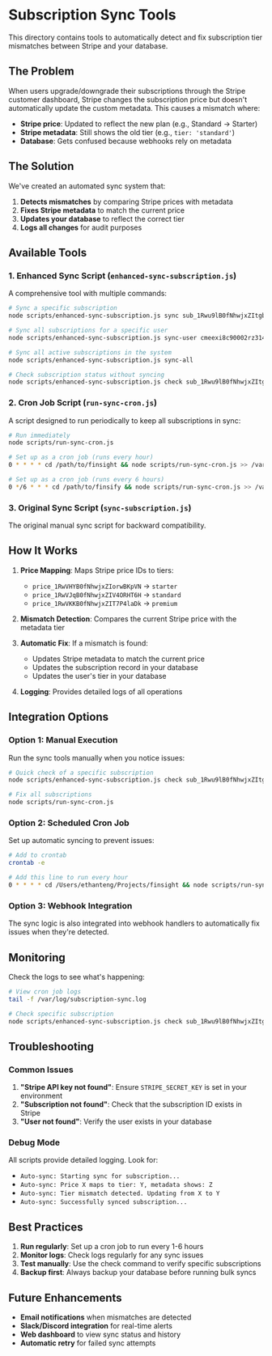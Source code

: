 # Subscription Sync Tools

This directory contains tools to automatically detect and fix subscription tier mismatches between Stripe and your database.

## The Problem

When users upgrade/downgrade their subscriptions through the Stripe customer dashboard, Stripe changes the subscription price but doesn't automatically update the custom metadata. This causes a mismatch where:

- **Stripe price**: Updated to reflect the new plan (e.g., Standard → Starter)
- **Stripe metadata**: Still shows the old tier (e.g., `tier: 'standard'`)
- **Database**: Gets confused because webhooks rely on metadata

## The Solution

We've created an automated sync system that:

1. **Detects mismatches** by comparing Stripe prices with metadata
2. **Fixes Stripe metadata** to match the current price
3. **Updates your database** to reflect the correct tier
4. **Logs all changes** for audit purposes

## Available Tools

### 1. Enhanced Sync Script (`enhanced-sync-subscription.js`)

A comprehensive tool with multiple commands:

```bash
# Sync a specific subscription
node scripts/enhanced-sync-subscription.js sync sub_1Rwu9lB0fNhwjxZItgbuqOHs

# Sync all subscriptions for a specific user
node scripts/enhanced-sync-subscription.js sync-user cmeexi8c90002rz314w7gqffh

# Sync all active subscriptions in the system
node scripts/enhanced-sync-subscription.js sync-all

# Check subscription status without syncing
node scripts/enhanced-sync-subscription.js check sub_1Rwu9lB0fNhwjxZItgbuqOHs
```

### 2. Cron Job Script (`run-sync-cron.js`)

A script designed to run periodically to keep all subscriptions in sync:

```bash
# Run immediately
node scripts/run-sync-cron.js

# Set up as a cron job (runs every hour)
0 * * * * cd /path/to/finsight && node scripts/run-sync-cron.js >> /var/log/subscription-sync.log 2>&1

# Set up as a cron job (runs every 6 hours)
0 */6 * * * cd /path/to/finsify && node scripts/run-sync-cron.js >> /var/log/subscription-sync.log 2>&1
```

### 3. Original Sync Script (`sync-subscription.js`)

The original manual sync script for backward compatibility.

## How It Works

1. **Price Mapping**: Maps Stripe price IDs to tiers:
   - `price_1RwVHYB0fNhwjxZIorwBKpVN` → `starter`
   - `price_1RwVJqB0fNhwjxZIV4ORHT6H` → `standard`
   - `price_1RwVKKB0fNhwjxZIT7P4laDk` → `premium`

2. **Mismatch Detection**: Compares the current Stripe price with the metadata tier

3. **Automatic Fix**: If a mismatch is found:
   - Updates Stripe metadata to match the current price
   - Updates the subscription record in your database
   - Updates the user's tier in your database

4. **Logging**: Provides detailed logs of all operations

## Integration Options

### Option 1: Manual Execution
Run the sync tools manually when you notice issues:

```bash
# Quick check of a specific subscription
node scripts/enhanced-sync-subscription.js check sub_1Rwu9lB0fNhwjxZItgbuqOHs

# Fix all subscriptions
node scripts/run-sync-cron.js
```

### Option 2: Scheduled Cron Job
Set up automatic syncing to prevent issues:

```bash
# Add to crontab
crontab -e

# Add this line to run every hour
0 * * * * cd /Users/ethanteng/Projects/finsight && node scripts/run-sync-cron.js >> /var/log/subscription-sync.log 2>&1
```

### Option 3: Webhook Integration
The sync logic is also integrated into webhook handlers to automatically fix issues when they're detected.

## Monitoring

Check the logs to see what's happening:

```bash
# View cron job logs
tail -f /var/log/subscription-sync.log

# Check specific subscription
node scripts/enhanced-sync-subscription.js check sub_1Rwu9lB0fNhwjxZItgbuqOHs
```

## Troubleshooting

### Common Issues

1. **"Stripe API key not found"**: Ensure `STRIPE_SECRET_KEY` is set in your environment
2. **"Subscription not found"**: Check that the subscription ID exists in Stripe
3. **"User not found"**: Verify the user exists in your database

### Debug Mode

All scripts provide detailed logging. Look for:
- `Auto-sync: Starting sync for subscription...`
- `Auto-sync: Price X maps to tier: Y, metadata shows: Z`
- `Auto-sync: Tier mismatch detected. Updating from X to Y`
- `Auto-sync: Successfully synced subscription...`

## Best Practices

1. **Run regularly**: Set up a cron job to run every 1-6 hours
2. **Monitor logs**: Check logs regularly for any sync issues
3. **Test manually**: Use the check command to verify specific subscriptions
4. **Backup first**: Always backup your database before running bulk syncs

## Future Enhancements

- **Email notifications** when mismatches are detected
- **Slack/Discord integration** for real-time alerts
- **Web dashboard** to view sync status and history
- **Automatic retry** for failed sync attempts
